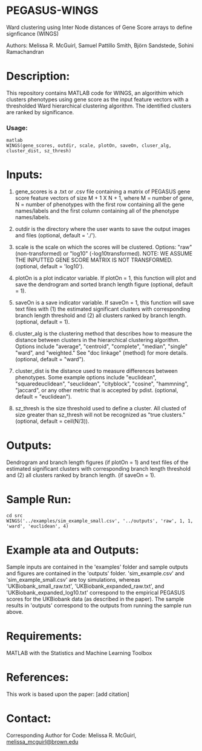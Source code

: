 # PEGASUS-WINGS
Ward clustering using Inter Node distances of Gene Score arrays to define signficance (WINGS)

Authors: Melissa R. McGuirl, Samuel Pattillo Smith, Björn Sandstede, Sohini Ramachandran

# Description: 
This repository contains MATLAB code for WINGS, an algorithim which clusters phenotypes using gene score as the input feature vectors with a thresholded Ward hierarchical clustering algorithm. The identified clusters are ranked by significance. 
 
### Usage:

```
matlab 
WINGS(gene_scores, outdir, scale, plotOn, saveOn, cluser_alg, cluster_dist, sz_thresh)

```

# Inputs:
1) gene_scores is a .txt or .csv file containing a matrix of PEGASUS gene score feature vectors of size M + 1 X N + 1,
where M = number of gene, N = number of phenotypes with the first row containing all the gene names/labels and
the first column containing all of the phenotype names/labels.

2) outdir is the directory where the user wants to save the output images and files (optional, default = './').

3) scale is the scale on which the scores will be clustered. Options: "raw" (non-transformed) or "log10"
(-log10transformed). NOTE: WE ASSUME THE INPUTTED GENE SCORE MATRIX IS NOT TRANSFORMED. (optional, default = 'log10').

4) plotOn is a plot indicator variable. If plotOn = 1, this function will plot and save the dendrogram and sorted
branch length figure (optional, default = 1).

5) saveOn is a save indicator variable. If saveOn = 1, this function will save text files with (1) the estimated
significant clusters with corresponding branch length threshold and (2) all clusters ranked by branch length.
(optional, default = 1).

6) cluster_alg is the clustering method that describes how to measure the distance between clusters in the hierarchical clustering algorithm. Options include "average", "centroid", "complete", "median", "single" "ward", and
"weighted." See "doc linkage" (method) for more details. (optional, default = "ward").

7) cluster_dist is the distance used to measure differences between phenotypes. Some example options include "euclidean", "squaredeuclidean", "seuclidean", "cityblock", "cosine", "hammning", "jaccard", or any other metric that is
accepted by pdist. (optional, default = "euclidean").

8) sz_thresh is the size threshold used to define a cluster. All clusted of size greater than sz_thresh will not be recognized as "true clusters." (optional, default = ceil(N/3)).

# Outputs: 
Dendrogram and branch length figures (if plotOn = 1) and text files of the estimated
significant clusters with corresponding branch length threshold and (2) all clusters ranked by branch length.
(if saveOn = 1).

# Sample Run: 
```
cd src
WINGS('../examples/sim_example_small.csv', '../outputs', 'raw', 1, 1, 'ward', 'euclidean', 4)
```

# Example ata and Outputs: 
Sample inputs are contained in the 'examples' folder and sample outputs and figures are contained in the 'outputs' folder. 'sim_example.csv' and 'sim_example_small.csv' are toy simulations, whereas 'UKBiobank_small_raw.txt', 'UKBiobank_expanded_raw.txt', and 'UKBiobank_expanded_log10.txt' correspond to the empirical PEGASUS scores for the UKBiobank data (as described in the paper). The sample results in 'outputs' correspond to the outputs from running the sample run above. 

# Requirements:
MATLAB with the Statistics and Machine Learning Toolbox

# References:
This work is based upon the paper: [add citation] 

# Contact:
Corresponding Author for Code: Melissa R. McGuirl, melissa_mcguirl@brown.edu
